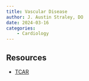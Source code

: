 ```yaml
---
title: Vascular Disease
author: J. Austin Straley, DO
date: 2024-03-16
categories:
    - Cardiology
---
```


## Resources
* [TCAR][1]

[1]: https://www.jlgh.org/Past-Issues/Volume-14-Issue-2/TCAR.aspx 